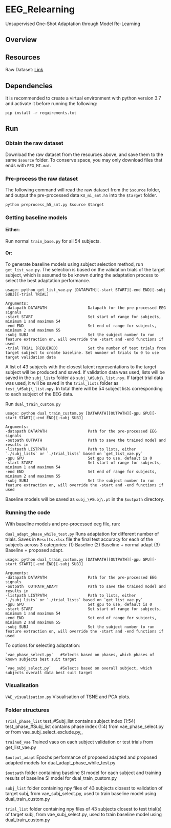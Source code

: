 # EEG_Relearning
Unsupervised One-Shot Adaptation through Model Re-Learning

## Overview

## Resources
Raw Dataset: [Link](http://gigadb.org/dataset/100542)

## Dependencies

It is recommended to create a virtual environment with python version 3.7 and activate it before running the following:

```
pip install -r requirements.txt
```

## Run

### Obtain the raw dataset

Download the raw dataset from the resources above, and save them to the same `$source` folder. To conserve space, you may only download files that ends with `EEG_MI.mat`.

### Pre-process the raw dataset

The following command will read the raw dataset from the `$source` folder, and output the pre-processed data `KU_mi_smt.h5` into the `$target` folder.

```
python preprocess_h5_smt.py $source $target
```

### Getting baseline models

#### Either: 
Run normal `train_base.py` for all 54 subjects.

#### Or:
To generate baseline models using subject selection method, run `get_list_vae.py`. The selection is based on the validation trials of the target subject, which is assumed to be known during the adaptation process to select the best adaptation performance.
```
usage: python get_list_vae.py [DATAPATH][-start START][-end END][-subj SUBJ][-trial TRIAL]

Arguments:
-datapath DATAPATH                  Datapath for the pre-processed EEG signals
-start START                        Set start of range for subjects, minimum 1 and maximum 54
-end END                            Set end of range for subjects, minimum 2 and maximum 55
-subj SUBJ                          Set the subject number to run feature extraction on, will override the -start and -end functions if used
-trial TRIAL (REQUIRED)             Set the number of test trials from target subject to create baseline. Set number of trials to 0 to use target validation data
```
A list of 43 subjects with the closest latent representations to the target subject will be produced and saved. If validation data was used, lists will be saved in the `subj_lists` folder as `subj_\#Subj\_list.npy`. If target trial data was used, it will be saved in the `trial_lists` folder as `test_\#Subj\_list.npy`. In total there will be 54 subject lists corresponding to each subject of the EEG data.

Run `dual_train_custom.py` 
```
usage: python dual_train_custom.py [DATAPATH][OUTPATH][-gpu GPU][-start START][-end END][-subj SUBJ]

Arguments:
-datapath DATAPATH                  Path for the pre-processed EEG signals
-outpath OUTPATH                    Path to save the trained model and results in
-listpath LISTPATH                  Path to lists, either `./subj_lists` or `./trial_lists` based on `get_list_vae.py`
-gpu GPU                            Set gpu to use, default is 0
-start START                        Set start of range for subjects, minimum 1 and maximum 54
-end END                            Set end of range for subjects, minimum 2 and maximum 55
-subj SUBJ                          Set the subject number to run feature extraction on, will override the -start and -end functions if used
```
Baseline models will be saved as `subj_\#Subj\.pt` in the `$outpath` directory.

### Running the code
With baseline models and pre-processed eeg file, run:

`dual_adapt_phase_while_test.py`
Runs adaptation for different number of trials. Saves in `Results.xlsx` file the final test accuracy for each of the subjects across 3 categories: (1) Baseline (2) Baseline + normal adapt (3) Baseline + proposed adapt.

```
usage: python dual_train_custom.py [DATAPATH][OUTPATH][-gpu GPU][-start START][-end END][-subj SUBJ]

Arguments:
-datapath DATAPATH                  Path for the pre-processed EEG signals
-outpath  OUTPATH_ADAPT             Path to save the trained model and results in
-listpath LISTPATH                  Path to lists, either `./subj_lists` or `./trial_lists` based on `get_list_vae.py`
-gpu GPU                            Set gpu to use, default is 0
-start START                        Set start of range for subjects, minimum 1 and maximum 54
-end END                            Set end of range for subjects, minimum 2 and maximum 55
-subj SUBJ                          Set the subject number to run feature extraction on, will override the -start and -end functions if used
```

To options for selecting adaptation:
```
`vae_phase_select.py`   #Selects based on phases, which phases of known subjects best suit target

`vae_subj_select.py`    #Selects based on overall subject, which subjects overall data best suit target
```

### Visualisation
`VAE_visualisation.py`
Visualisation of TSNE and PCA plots.

### Folder structures

`Trial_phase_list`
test_\#Subj\_list contains subject index (1:54)
test_phase_\#Subj\_list contains phase index (1:4) from vae_phase_select.py or from vae_subj_select_exclude.py,,

`trained_vae`
Trained vaes on each subject validation or test trials from get_list_vae.py

`$output_adapt`
Epochs performance of proposed adapted and proposed adapted models for dual_adapt_phase_while_test.py

`$outpath`
folder containing baseline SI model for each subject and training results of baseline SI model for dual_train_custom.py

`subj_list`
folder containing npy files of 43 subjects closest to validation of target subj, from vae_subj_select.py, used to train baseline model using dual_train_custom.py

`trial_list`
folder containing npy files of 43 subjects closest to test trial(s) of target subj, from vae_subj_select.py, used to train baseline model using dual_train_custom.py
